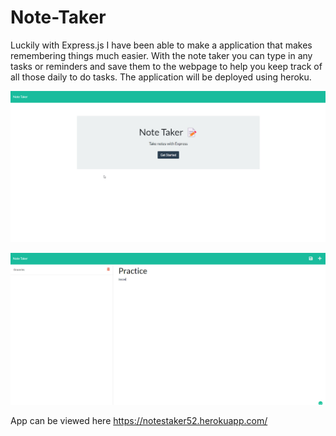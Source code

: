 # Note-Taker

Luckily with Express.js I have been able to make a application that makes remembering things much easier. With the note taker you can 
type in any tasks or reminders and save them to the webpage to help you keep track of all those daily to do tasks. The application will be 
deployed using heroku. 














![alt text](public/assets/images/Note%20Taker.jpg)



















![alt text](public/assets/images/Note%20Taker%202.jpg)



App can be viewed here  https://notestaker52.herokuapp.com/


